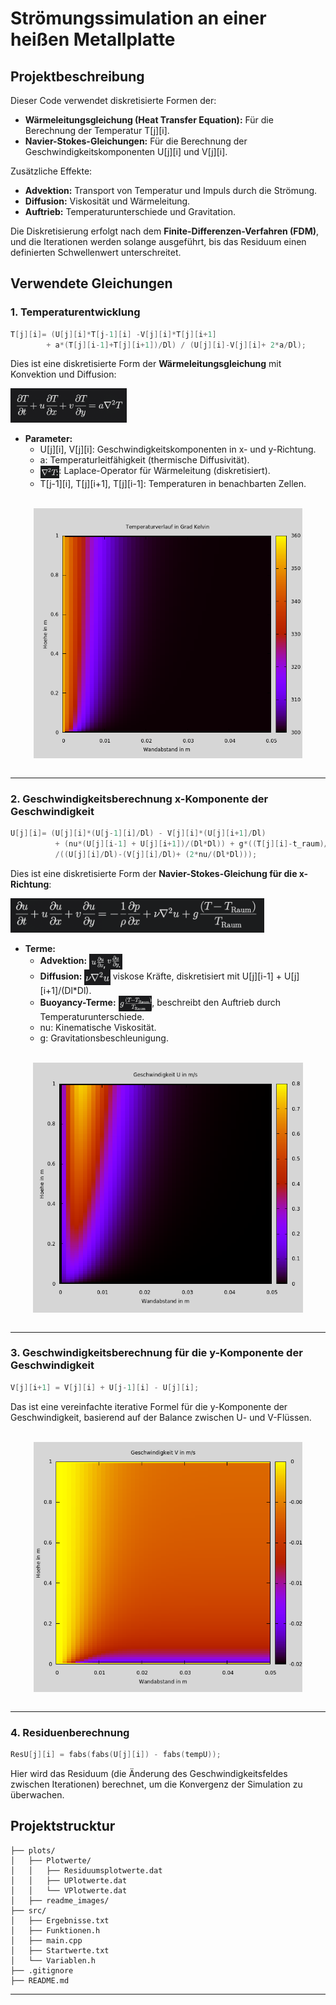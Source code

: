 
# **Strömungssimulation an einer heißen Metallplatte**

## **Projektbeschreibung**
Dieser Code verwendet diskretisierte Formen der:
- **Wärmeleitungsgleichung (Heat Transfer Equation):** Für die Berechnung der Temperatur T[j][i].
- **Navier-Stokes-Gleichungen:** Für die Berechnung der Geschwindigkeitskomponenten U[j][i] und V[j][i].

Zusätzliche Effekte:
- **Advektion:** Transport von Temperatur und Impuls durch die Strömung.
- **Diffusion:** Viskosität und Wärmeleitung.
- **Auftrieb:** Temperaturunterschiede und Gravitation.

Die Diskretisierung erfolgt nach dem **Finite-Differenzen-Verfahren (FDM)**, und die Iterationen werden solange ausgeführt, bis das Residuum einen definierten Schwellenwert unterschreitet.


## Verwendete Gleichungen
### 1. Temperaturentwicklung
```cpp
T[j][i]= (U[j][i]*T[j-1][i] -V[j][i]*T[j][i+1]
        + a*(T[j][i-1]+T[j][i+1])/Dl) / (U[j][i]-V[j][i]+ 2*a/Dl);
```
Dies ist eine diskretisierte Form der **Wärmeleitungsgleichung** mit Konvektion und Diffusion:

<img src="readme_images/t.png" alt="Description" height="55" />
<br>

- **Parameter:**
  - U[j][i], V[j][i]\: Geschwindigkeitskomponenten in x- und y-Richtung.
  - a: Temperaturleitfähigkeit (thermische Diffusivität).
  - <img src="readme_images/laplace.png" alt="Description" height="20" style="vertical-align: middle"/>: Laplace-Operator für Wärmeleitung (diskretisiert).
  - T[j-1][i], T[j][i+1], T[j][i-1]: Temperaturen in benachbarten Zellen.


<br>
<div style="text-align: center;">
    <img src="plots/T-Heatmap.png" alt="Description" height="400" style="vertical-align: middle;">
</div>
<br>

---



### 2. Geschwindigkeitsberechnung x-Komponente der Geschwindigkeit
```cpp
U[j][i]= (U[j][i]*(U[j-1][i]/Dl) - V[j][i]*(U[j][i+1]/Dl)
          + (nu*(U[j][i-1] + U[j][i+1])/(Dl*Dl)) + g*((T[j][i]-t_raum)/t_raum))
          /((U[j][i]/Dl)-(V[j][i]/Dl)+ (2*nu/(Dl*Dl)));
```
Dies ist eine diskretisierte Form der **Navier-Stokes-Gleichung für die x-Richtung**:

<img src="readme_images/v.png" alt="Description" height="55" />
<br>

- **Terme:**
  - **Advektion:** <img src="readme_images/advektion.png" alt="Description" height="25" style="vertical-align: middle" />
  - **Diffusion:** <img src="readme_images/diffusion.png" alt="Description" height="25" style="vertical-align: middle" /> viskose Kräfte, diskretisiert mit U[j][i-1] + U[j][i+1]/(Dl*Dl).
  - **Buoyancy-Terme:** <img src="readme_images/buoyancy.png" alt="Description" height="25" style="vertical-align: middle" />, beschreibt den Auftrieb durch Temperaturunterschiede.
  - nu: Kinematische Viskosität.
  - g: Gravitationsbeschleunigung.

<br>
<div style="text-align: center;">
    <img src="plots/U-Heatmap.png" alt="Description" height="400" style="vertical-align: middle;">
</div>
<br>

---

### 3. Geschwindigkeitsberechnung für  die y-Komponente der Geschwindigkeit
```cpp
V[j][i+1] = V[j][i] + U[j-1][i] - U[j][i];
```
Das ist eine vereinfachte iterative Formel für die y-Komponente der Geschwindigkeit, basierend auf der Balance zwischen U- und V-Flüssen.

<br>
<div style="text-align: center;">
    <img src="plots/V-Heatmap.png" alt="Description" height="400" style="vertical-align: middle;">
</div>
<br>

---

### 4. Residuenberechnung
```cpp
ResU[j][i] = fabs(fabs(U[j][i]) - fabs(tempU));
```
Hier wird das Residuum (die Änderung des Geschwindigkeitsfeldes zwischen Iterationen) berechnet, um die Konvergenz der Simulation zu überwachen.


## **Projektstrucktur**
```
├── plots/
│   ├── Plotwerte/
│   │   ├── Residuumsplotwerte.dat
│   │   ├── UPlotwerte.dat
│   │   └── VPlotwerte.dat
│   ├── readme_images/
├── src/
│   ├── Ergebnisse.txt
│   ├── Funktionen.h
│   ├── main.cpp
│   ├── Startwerte.txt
│   └── Variablen.h
├── .gitignore
├── README.md
```

---
